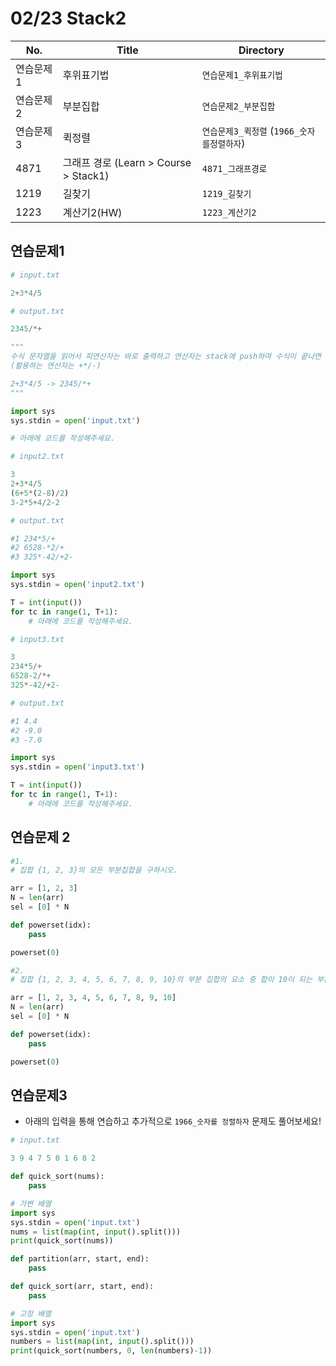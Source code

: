 # 02/23 Stack2

| No.       | Title       | Directory                                  |
| --------- | ----------- | ------------------------------------------ |
| 연습문제1 | 후위표기법  | `연습문제1_후위표기법`                     |
| 연습문제2 | 부분집합    | `연습문제2_부분집합`                       |
| 연습문제3 | 퀵정렬      | `연습문제3_퀵정렬` (`1966_숫자를정렬하자`) |
| 4871 | 그래프 경로 (Learn > Course > Stack1) | `4871_그래프경로` |
| 1219 | 길찾기 | `1219_길찾기` |
| 1223      | 계산기2(HW) | `1223_계산기2`                             |



## 연습문제1

```python
# input.txt

2+3*4/5
```

```python
# output.txt

2345/*+
```

```python
"""
수식 문자열을 읽어서 피연산자는 바로 출력하고 연산자는 stack에 push하여 수식이 끝나면 스택의 남아있는 연산자를 모두 pop하여 출력하시오.
(활용하는 연산자는 +*/-)

2+3*4/5 -> 2345/*+
"""

import sys
sys.stdin = open('input.txt')

# 아래에 코드를 작성해주세요.
```



```python
# input2.txt

3
2+3*4/5
(6+5*(2-8)/2)
3-2*5+4/2-2
```

```python
# output.txt

#1 234*5/+
#2 6528-*2/+
#3 325*-42/+2-
```

```python
import sys
sys.stdin = open('input2.txt')

T = int(input())
for tc in range(1, T+1):
    # 아래에 코드를 작성해주세요.
```



```python
# input3.txt

3
234*5/+
6528-2/*+
325*-42/+2-
```

```python
# output.txt

#1 4.4
#2 -9.0
#3 -7.0
```

```python
import sys
sys.stdin = open('input3.txt')

T = int(input())
for tc in range(1, T+1):
    # 아래에 코드를 작성해주세요.
```





## 연습문제 2

```python
#1.
# 집합 {1, 2, 3}의 모든 부분집합을 구하시오.

arr = [1, 2, 3]
N = len(arr)
sel = [0] * N

def powerset(idx):
    pass

powerset(0)
```

```python
#2.
# 집합 {1, 2, 3, 4, 5, 6, 7, 8, 9, 10}의 부분 집합의 요소 중 합이 10이 되는 부분집합을 구하시오.

arr = [1, 2, 3, 4, 5, 6, 7, 8, 9, 10]
N = len(arr)
sel = [0] * N

def powerset(idx):
    pass

powerset(0)
```



## 연습문제3

- 아래의 입력을 통해 연습하고 추가적으로 `1966_숫자를 정렬하자` 문제도 풀어보세요!

```python
# input.txt

3 9 4 7 5 0 1 6 8 2
```

```python
def quick_sort(nums):
    pass

# 가변 배열
import sys
sys.stdin = open('input.txt')
nums = list(map(int, input().split()))
print(quick_sort(nums))
```

```python
def partition(arr, start, end):
    pass

def quick_sort(arr, start, end):
    pass

# 고정 배열
import sys
sys.stdin = open('input.txt')
numbers = list(map(int, input().split()))
print(quick_sort(numbers, 0, len(numbers)-1))
```